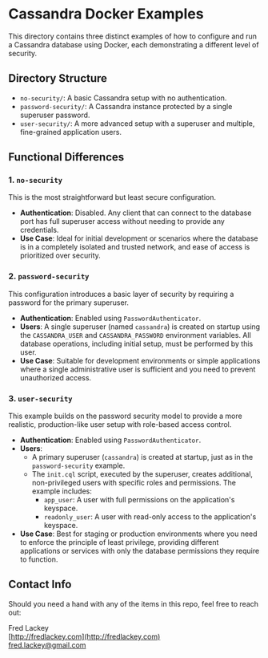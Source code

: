 # Cassandra Docker Examples

This directory contains three distinct examples of how to configure and run a Cassandra database using Docker, each demonstrating a different level of security.

## Directory Structure

-   `no-security/`: A basic Cassandra setup with no authentication.
-   `password-security/`: A Cassandra instance protected by a single superuser password.
-   `user-security/`: A more advanced setup with a superuser and multiple, fine-grained application users.

## Functional Differences

### 1. `no-security`

This is the most straightforward but least secure configuration.

-   **Authentication**: Disabled. Any client that can connect to the database port has full superuser access without needing to provide any credentials.
-   **Use Case**: Ideal for initial development or scenarios where the database is in a completely isolated and trusted network, and ease of access is prioritized over security.

### 2. `password-security`

This configuration introduces a basic layer of security by requiring a password for the primary superuser.

-   **Authentication**: Enabled using `PasswordAuthenticator`.
-   **Users**: A single superuser (named `cassandra`) is created on startup using the `CASSANDRA_USER` and `CASSANDRA_PASSWORD` environment variables. All database operations, including initial setup, must be performed by this user.
-   **Use Case**: Suitable for development environments or simple applications where a single administrative user is sufficient and you need to prevent unauthorized access.

### 3. `user-security`

This example builds on the password security model to provide a more realistic, production-like user setup with role-based access control.

-   **Authentication**: Enabled using `PasswordAuthenticator`.
-   **Users**:
    -   A primary superuser (`cassandra`) is created at startup, just as in the `password-security` example.
    -   The `init.cql` script, executed by the superuser, creates additional, non-privileged users with specific roles and permissions. The example includes:
        -   `app_user`: A user with full permissions on the application's keyspace.
        -   `readonly_user`: A user with read-only access to the application's keyspace.
-   **Use Case**: Best for staging or production environments where you need to enforce the principle of least privilege, providing different applications or services with only the database permissions they require to function. 

## Contact Info  

Should you need a hand with any of the items in this repo, feel free to reach out:

Fred Lackey  
[http://fredlackey.com](http://fredlackey.com)  
[fred.lackey@gmail.com](mailto://fred.lackey@gmail.com)